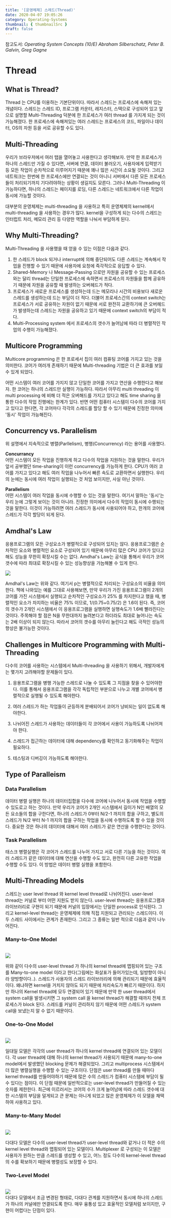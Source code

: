 ```yaml
---
title: '[운영체제] 스레드(Thread)'
date: 2020-04-07 19:05:26
category: Operating-Systems
thumbnail: { thumbnailSrc }
draft: false
---
```


참고도서: _Operating System Concepts (10/E) Abraham Silberschatz, Peter B. Galvin, Greg Gagne_

# Thread

## What is Thread?

Thread 는 CPU를 이용하는 기본단위이다. 따라서 스레드는 프로세스에 속해져 있는 개념이다. 스레드는 스레드 ID, 프로그램 카운터, 레지스터, 스택으로 구성되어 있고 앞으로 설명할 Multi-Threading 덕분에 한 프로세스가 여러 thread 를 가지게 되는 것이 가능해졌다. 한 프로세스에 속해져있는 여러 스레드는 프로세스의 코드, 파일이나 데이터, OS의 자원 등을 서로 공유할 수도 있다.

## Multi-Threading

우리가 브라우저에서 여러 탭을 열어놓고 사용한다고 생각해보자. 만약 한 프로세스가 하나의 스레드만 가질 수 있다면, 서버에 연결, 데이터 불러오기, 사용자에게 입력받기 등 모든 작업이 순차적으로 이루어지기 때문에 꽤나 많은 시간이 소요될 것이다. 그리고 네트워크는 한번에 한 프로세스에만 연결되는 것이 아니니 서버에서 다른 모든 프로세스들이 처리되기까지 기다려야하는 상황이 생길지도 모른다. 그러나 Multi-Threading 이 가능하다면, 하나의 스레드는 페이지를 로딩, 다른 스레드는 네트워크에서 다른 작업이 동시에 가능할 것이다.

대부분의 운영체제는 multi-threading 을 사용하고 특히 운영체제의 kernel에서 multi-threading 을 사용하는 경우가 많다. kernel을 구성하게 되는 다수의 스레드는 인터럽트 처리, 메모리 관리 등 다양한 역할을 나눠서 부담하게 된다.

## Why Multi-Threading?

Multi-Threading 을 사용했을 때 얻을 수 있는 이점은 다음과 같다.

1. 한 스레드가 block 되거나 interrupt에 의해 중단되어도 다른 스레드는 계속해서 작업을 진행할 수 있기 때문에 사용자에 요청에 즉각적으로 응답할 수 있다.
2. Shared-Memory 나 Message-Passing 으로만 자원을 공유할 수 있는 프로세스와는 달리 thread는 단일한 프로세스에 속하면서 프로세스의 자원들을 함께 공유하기 때문에 자원을 공유할 때 발생하는 오버헤드가 적다.
3. 프로세스가 새로운 프로세스를 생성하는데 드는 메모리나 시간의 비용보다 새로운 스레드를 생성하는데 드는 부담이 더 적다. 더불어 프로세스간의 context switch는 프로세스가 서로 공유하는 자원이 없기 때문에 서로 완전히 교환하기에 큰 오버헤드가 발생하는데 스레드는 자원을 공유하고 있기 때문에 context switch의 부담이 적다.
4. Multi-Processing system 에서 프로세스의 갯수가 늘어남에 따라 더 병렬적인 작업의 수행이 가능해졌다.

## Multicore Programming

Multicore programming 은 한 프로세서 칩이 여러 컴퓨팅 코어를 가지고 있는 것을 의미한다. 코어가 여러개 존재하기 때문에 Multi-threading 기법은 더 큰 효과를 보일 수 있게 되었다.

어떤 시스템이 여러 코어를 가지지 않고 단일한 코어를 가지고 연산을 수행한다고 해보자. 한 코어는 하나의 스레드만 실행이 가능하다. 따라서 아무리 multi threading 이 multi processing 에 비해 더 적은 오버해드를 가지고 있다고 해도 time sharing 을 통한 다수의 작업 진행에는 한계가 있다. 반면 어떤 컴퓨터 시스템이 다수의 코어를 가지고 있다고 한다면, 각 코어마다 각각의 스레드를 할당 할 수 있기 때문에 진정한 의미에 '동시' 작업이 가능해진다.

## Concurrency vs. Parallelism

위 설명에서 지속적으로 병렬(Parllelism), 병행(Concurrency) 라는 용어를 사용했다.

**Concurrancy**<br>어떤 시스템이 모든 작업을 진행하게 하고 다수의 작업을 지원하는 것을 말한다. 우리가 앞서 공부했던 time-sharing이 이런 concurrency를 가능하게 한다. CPU가 여러 코어를 가지고 있다고 해도 여러 작업을 나누어서 빠른 속도로 교환하면서 실행한다. 우리의 눈에는 동시에 여러 작업이 실행되는 것 처엄 보이지만, 사실 아닌 것이다.

**Parallelism**<br>어떤 시스템이 여러 작업을 동시에 수행할 수 있는 것을 말한다. 여기서 말하는 '동시'는 우리 눈에 그렇게 보이는 것이 아니라. 진정한 의미에서 다수의 작업이 동시에 수행되는 것을 말한다. 이것이 가능하려면 여러 스레드가 동시에 사용되어야 하고, 한개의 코어에 스레드가 각각 할당이 되게 된다.

## Amdhal's Law

응용프로그램의 모든 구성요소가 병렬적으로 구성되어 있지는 않다. 응용프로그램은 순차적인 요소와 병렬적인 요소로 구성되어 있기 때문에 아무리 많은 CPU 코어가 있다고 해도 성능을 무한히 확장시킬 수는 없다. Amdhal's Law는 공식을 통해서 우리가 코어갯수에 따라 최대로 확장시킬 수 있는 성능향상을 가늠해볼 수 있게 한다.

![](https://static.packt-cdn.com/products/9781788993913/graphics/6424ba43-feda-4833-9343-18aba4fb01e3.png)<br>

Amdhal's Law는 위와 같다. 여기서 p는 병렬적으로 처리되는 구성요소의 비율을 의미한다. 책에 나와있는 예를 그대로 사용해보면, 만약 우리가 가진 응용프로그램이 2개의 코어를 가진 시스템에서 실행되고 순차적인 구성요소가 25% 를 차지한다고 했을 때, 병렬적인 요소가 차지하는 비율은 75% 이므로, 1/(0.75+0.75/2) 은 1.6이 된다. 즉, 코어의 갯수가 2개인 시스템에서 이 응용프로그램을 실행하면 실행속도가 1.6배 빨라진다는 것이다. 주목해야 할 점은 N을 무한대까지 늘려본다고 하더라도 최대로 늘어나는 속도는 2배 이상이 되지 않는다. 따라서 코어의 갯수를 아무리 늘린다고 해도 극적인 성능의 향상은 불가능한 것이다.

## Challenges in Multicore Programming with Multi-Threading

다수의 코어를 사용하는 시스템에서 Multi-threading 을 사용하기 위해서, 개발자에게는 몇가지 고려해야할 문제들이 있다.

1. 응용프로그램을 병행 가능한 스레드로 나눌 수 있도록 그 지점을 찾을 수 있어야한다. 이를 통해서 응용프로그램을 각각 독립적인 부분으로 나누고 개별 코어에서 병렬적으로 실행될 수 있도록 해야한다.

2. 여러 스레드가 하는 작업들이 균등하게 분배되어서 코어가 낭비되는 일이 없도록 해야한다.

3. 나뉘어진 스레드가 사용하는 데이터들이 각 코어에서 사용이 가능하도록 나뉘어져야 한다.

4. 스레드가 접근하는 데이터에 대해 dependency를 확인하고 동기화해주는 작업이 필요하다.

5. 테스팅과 디버깅이 가능하도록 해야한다.

## Type of Paralleism

### Data Parallelism

데이터 병렬 실행은 하나의 데이터집합을 다수에 코어에 나누어서 동시에 작업을 수행할 수 있도로고 하는 것이다. 만약 우리가 코어가 2개인 시스템에서 길이가 N인 배열의 모든 요소들의 합을 구한다면, 하나의 스레드가 0부터 N/2-1 까지의 합을 구하고, 별도의 스레드가 N/2 부터 N-1 까지의 합을 구하는 작업을 동시에 수행하도록 할 수 있을 것이다. 중요한 것은 하나의 데이터에 대해서 여러 스레드가 같은 연산을 수행한다는 것이다.

### Task Parallelism

태스크 병렬실행은 각 코어가 스레드를 나누어 가지고 서로 다른 기능을 하는 것이다. 여러 스레드가 같은 데이터에 대해 연산을 수행할 수도 있고, 완전히 다른 고유한 작업을 수행할 수도 있다. 이 방법은 데이터 병렬 실행을 포함한다.

## Multi-Threading Models

스레드는 user level thread 와 kernel level thread로 나뉘어진다. user-level thread는 커널로 부터 어떤 지원도 받지 않는다. user-level thread는 응용프로그램과 라이브러리로 구현이 되기 때문에 커널의 입장에서는 단일한 process로 인식된다. 그리고 kernel-level thread는 운영체제에 의해 직접 지원되고 관리되는 스레드이다. 이 두 스레드 사이에서는 관계가 존재한다. 그리고 그 종류는 일반 적으로 다음과 같이 나누어진다.

### Many-to-One Model

<br>![](../assets/post_images/many-to-one.png)<br>

위와 같이 다수의 user-level thread 가 하나의 kernel thread에 맵핑되어 있는 구조를 Many-to-one model 이라고 한다(그림에는 화살표가 들어가있는데, 일방향이 아니라 양방향이다..). 스레드가 사용자의 스레드 라이브러리에 의해 관리되기 때문에 효율적이다. 왜냐하면 kernel을 거치지 않아도 되기 때문에 처리속도가 빠르기 때문이다. 하지만 하나의 Kernel thread에 모두 연결되어 있기 때문에 만약 한 user thread에서 system call을 발생시키면 그 system call 을 kernel thread가 해결할 때까지 전체 프로세스가 block 된다. 스레드를 커널이 관리하지 않기 때문에 어떤 스레드가 system call을 보냈는지 알 수 없기 때문이다.

### One-to-One Model

<br>![](../assets/post_images/one-to-one.png)<br>

일대일 모델은 각각의 user thread가 하나의 kernel thread에 연결되어 있는 모델이다. 각 user thread에 대해 하나의 kernel thread가 사용되기 때문에 many-to-one model에서 발생했던 blocking 문제가 해결되었다. 그리고 multiprocess 시스템에서 더 많은 병렬실행을 수행할 수 있는 구조이다. 단점은 user thread를 만들 때마다 kernel thread를 만들어야하기 때문에 많은 수의 스레드가 컴퓨터 시스템에 부담이 될 수 있다는 점이다. 이 단점 때문에 일반적으로는 user-level thread가 만들어질 수 있는 숫자를 제한한다. 최근에 이르러서는 코어의 수가 크게 늘어남에 따라 스레드 갯수에 대한 시스템의 부담을 덜게되고 큰 문제는 아니게 되었고 많은 운영체제가 이 모델을 채택하여 사용하고 있다.

### Many-to-Many Model

<br>![](../assets/post_images/many-to-many.png)<br>

다대다 모델은 다수의 user-level thread가 user-level thread와 같거나 더 적은 수의 kernel level thread와 맵핑되어 있는 모델이다. Multiplexer 로 구성되는 이 모델은 사용자가 원하는 만큼 스레드를 생성할 수 있고, 어느 정도 다수의 kernel-level thread의 수를 확보하기 때문에 병렬성도 보장할 수 있다.

### Two-Level Model

<br>![](../assets/post_images/two-level.png)<br>
다대다 모델에서 조금 변경된 형태로, 다대다 관계를 지원하면서 동시에 하나의 스레드가 하나의 커널에만 연결되도록 한다. 매우 융통성 있고 효울적인 모델처럼 보이지만, 구현이 어렵다는 단점이 있다.

